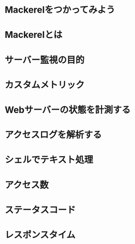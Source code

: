 # Mackerelをつかってみよう

# Mackerelとは

# サーバー監視の目的

# カスタムメトリック

# Webサーバーの状態を計測する

# アクセスログを解析する

# シェルでテキスト処理

# アクセス数

# ステータスコード

# レスポンスタイム
